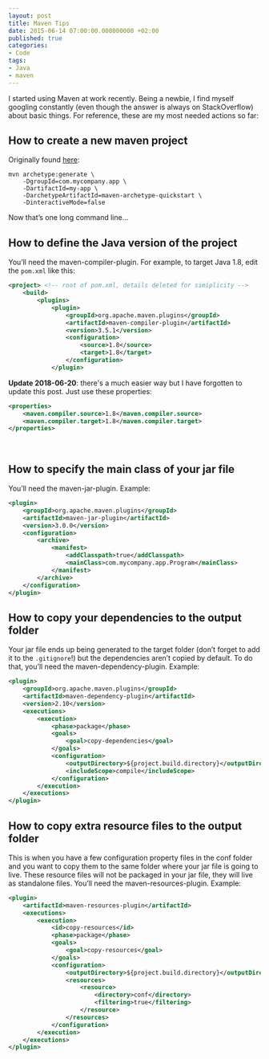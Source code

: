 ```yaml
---
layout: post
title: Maven Tips
date: 2015-06-14 07:00:00.000000000 +02:00
published: true
categories:
- Code
tags:
- Java
- maven
---
```


I started using Maven at work recently. Being a newbie, I find myself googling constantly (even though the answer is always on StackOverflow) about basic things. For reference, these are my most needed actions so far:<!--more-->
<h2 id="how-to-create-a-new-maven-project">How to create a new maven project</h2>

Originally found <a href="http://maven.apache.org/guides/getting-started/maven-in-five-minutes.html">here</a>:

```
mvn archetype:generate \
    -DgroupId=com.mycompany.app \
    -DartifactId=my-app \
    -DarchetypeArtifactId=maven-archetype-quickstart \
    -DinteractiveMode=false
```

Now that’s one long command line…
<h2 id="how-to-define-the-java-version-of-the-project">How to define the Java version of the project</h2>

You’ll need the maven-compiler-plugin. For example, to target Java 1.8, edit the <code>pom.xml</code> like this:

```xml
<project> <!-- root of pom.xml, details deleted for simiplicity -->
    <build>
        <plugins>
            <plugin>
                <groupId>org.apache.maven.plugins</groupId>
                <artifactId>maven-compiler-plugin</artifactId>
                <version>3.5.1</version>
                <configuration>
                    <source>1.8</source>
                    <target>1.8</target>
                </configuration>
            </plugin>
```

<strong>Update 2018-06-20</strong>: there's a much easier way but I have forgotten to update this post. Just use these properties:

```xml
<properties>
    <maven.compiler.source>1.8</maven.compiler.source>
    <maven.compiler.target>1.8</maven.compiler.target>
</properties>
```
 
<h2 id="how-to-specify-the-main-class-of-your-jar-file">How to specify the main class of your jar file</h2>

You’ll need the maven-jar-plugin. Example:

```xml
<plugin>
    <groupId>org.apache.maven.plugins</groupId>
    <artifactId>maven-jar-plugin</artifactId>
    <version>3.0.0</version>
    <configuration>
        <archive>
            <manifest>
                <addClasspath>true</addClasspath>
                <mainClass>com.mycompany.app.Program</mainClass>
            </manifest>
        </archive>
    </configuration>
</plugin>
```

<h2 id="how-to-copy-your-dependencies-to-the-output-folder">How to copy your dependencies to the output folder</h2>

Your jar file ends up being generated to the target folder (don’t forget to add it to the <code>.gitignore</code>!) but the dependencies aren’t copied by default. To do that, you’ll need the maven-dependency-plugin. Example:

```xml
<plugin>
    <groupId>org.apache.maven.plugins</groupId>
    <artifactId>maven-dependency-plugin</artifactId>
    <version>2.10</version>
    <executions>
        <execution>
            <phase>package</phase>
            <goals>
                <goal>copy-dependencies</goal>
            </goals>
            <configuration>
                <outputDirectory>${project.build.directory}</outputDirectory>
                <includeScope>compile</includeScope>
            </configuration>
        </execution>
    </executions>
</plugin>
```

<h2 id="how-to-copy-extra-resource-files-to-the-output-folder">How to copy extra resource files to the output folder</h2>

This is when you have a few configuration property files in the conf folder and you want to copy them to the same folder where your jar file is going to live. These resource files will not be packaged in your jar file, they will live as standalone files. You’ll need the maven-resources-plugin. Example:

```xml
<plugin>
    <artifactId>maven-resources-plugin</artifactId>
    <executions>
        <execution>
            <id>copy-resources</id>
            <phase>package</phase>
            <goals>
                <goal>copy-resources</goal>
            </goals>
            <configuration>
                <outputDirectory>${project.build.directory}</outputDirectory>
                <resources>
                    <resource>
                        <directory>conf</directory>
                        <filtering>true</filtering>
                    </resource>
                </resources>
            </configuration>
        </execution>
    </executions>
</plugin>
```
